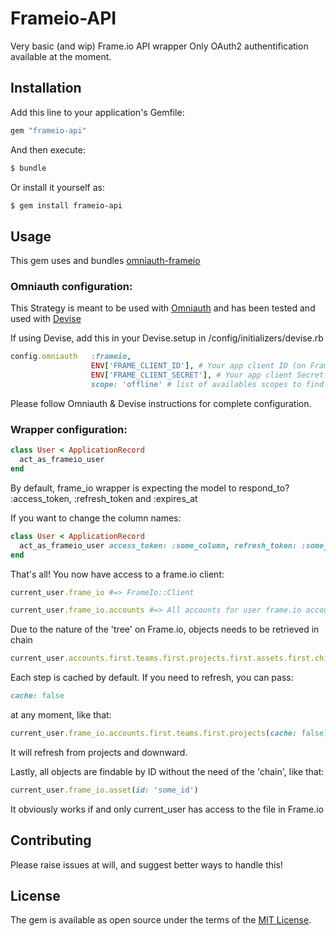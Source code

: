 # Frameio-API
Very basic (and wip) Frame.io API wrapper
Only OAuth2 authentification available at the moment.



## Installation
Add this line to your application's Gemfile:

```ruby
gem "frameio-api"
```

And then execute:
```bash
$ bundle
```

Or install it yourself as:
```bash
$ gem install frameio-api
```


## Usage
This gem uses and bundles [omniauth-frameio](https://github.com/boxprod/omniauth-frameio)

### Omniauth configuration:

This Strategy is meant to be used with [Omniauth](https://github.com/omniauth/omniauth) and has been tested and used with [Devise](https://github.com/heartcombo/devise#omniauth)

If using Devise, add this in your Devise.setup in /config/initializers/devise.rb

```ruby
config.omniauth   :frameio,
                  ENV['FRAME_CLIENT_ID'], # Your app client ID (on Frame.io Oauth app mgmt)
                  ENV['FRAME_CLIENT_SECRET'], # Your app client Secret (on Frame.io Oauth app mgmt)
                  scope: 'offline' # list of availables scopes to find on Frame.io dev doc
```

Please follow Omniauth & Devise instructions for complete configuration.

### Wrapper configuration:

```ruby
class User < ApplicationRecord
  act_as_frameio_user
end
```

By default, frame_io wrapper is expecting the model to respond_to? :access_token, :refresh_token and :expires_at

If you want to change the column names:

```ruby
class User < ApplicationRecord
  act_as_frameio_user access_token: :some_column, refresh_token: :some_other_column, expires_at: :oh_so_other_column
end
```

That's all! You now have access to a frame.io client:

```ruby
current_user.frame_io #=> FrameIo::Client

current_user.frame_io.accounts #=> All accounts for user frame.io account
```

Due to the nature of the 'tree' on Frame.io, objects needs to be retrieved in chain

```ruby
current_user.accounts.first.teams.first.projects.first.assets.first.children
```

Each step is cached by default. If you need to refresh, you can pass:
```ruby
cache: false
```
at any moment, like that:

```ruby
current_user.frame_io.accounts.first.teams.first.projects(cache: false).first.assets
```

It will refresh from projects and downward.


Lastly, all objects are findable by ID without the need of the 'chain', like that:

```ruby
current_user.frame_io.asset(id: 'some_id')
```

It obviously works if and only current_user has access to the file in Frame.io


## Contributing
Please raise issues at will, and suggest better ways to handle this!

## License
The gem is available as open source under the terms of the [MIT License](https://opensource.org/licenses/MIT).
